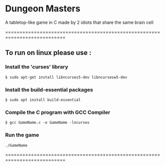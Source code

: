 # Dungeon Masters
A tabletop-like game in C made by 2 idiots that share the same brain cell


===========================================================================

## To run on linux please use :

### Install the 'curses' library
``$ sudo apt-get install libncurses5-dev libncursesw5-dev``

### Install the build-essential packages

``$ sudo apt install build-essential``


### Compile the C program with GCC Compiler

``$ gcc GameName.c -o GameName -lncurses``


### Run the game

``./GameName``

===========================================================================
